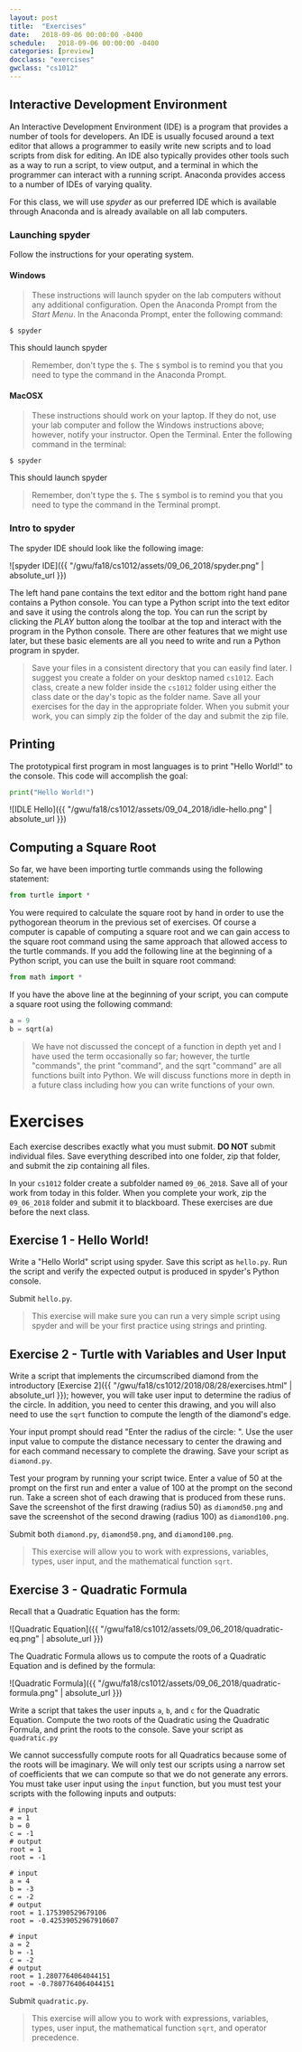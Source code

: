```yaml
---
layout: post
title:  "Exercises"
date:   2018-09-06 00:00:00 -0400
schedule:   2018-09-06 00:00:00 -0400
categories: [preview]
docclass: "exercises"
gwclass: "cs1012"
---
```

<head>
  <link href="/css/syntax.css" rel="stylesheet">
</head>

## Interactive Development Environment
An Interactive Development Environment (IDE) is a program that provides a number of tools for developers.  An IDE is usually focused around a text editor that allows a programmer to easily write new scripts and to load scripts from disk for editing.  An IDE also typically provides other tools such as a way to run a script, to view output, and a terminal in which the programmer can interact with a running script.  Anaconda provides access to a number of IDEs of varying quality.

For this class, we will use *spyder* as our preferred IDE which is available through Anaconda and is already available on all lab computers.

### Launching spyder
Follow the instructions for your operating system.
#### Windows
> These instructions will launch spyder on the lab computers without any additional configuration.
Open the Anaconda Prompt from the *Start Menu*.  In the Anaconda Prompt, enter the following command:
```
$ spyder
```
This should launch spyder

> Remember, don't type the ```$```.  The ```$``` symbol is to remind you that you need to type the command in the Anaconda Prompt.

#### MacOSX
> These instructions should work on your laptop.  If they do not, use your lab computer and follow the Windows instructions above; however, notify your instructor.
Open the Terminal.  Enter the following command in the terminal:
```
$ spyder
```
This should launch spyder

> Remember, don't type the ```$```.  The ```$``` symbol is to remind you that you need to type the command in the Terminal prompt.

### Intro to spyder
The spyder IDE should look like the following image:

![spyder IDE]({{ "/gwu/fa18/cs1012/assets/09_06_2018/spyder.png" | absolute_url }})

The left hand pane contains the text editor and the bottom right hand pane contains a Python console.  You can type a Python script into the text editor and save it using the controls along the top.  You can run the script by clicking the *PLAY* button along the toolbar at the top and interact with the program in the Python console.  There are other features that we might use later, but these basic elements are all you need to write and run a Python program in spyder.

> Save your files in a consistent directory that you can easily find later.  I suggest you create a folder on your desktop named ```cs1012```.  Each class, create a new folder inside the ```cs1012``` folder using either the class date or the day's topic as the folder name.  Save all your exercises for the day in the appropriate folder.  When you submit your work, you can simply zip the folder of the day and submit the zip file.

## Printing
The prototypical first program in most languages is to print "Hello World!" to the console.  This code will accomplish the goal:
```python
print("Hello World!")
```
![IDLE Hello]({{ "/gwu/fa18/cs1012/assets/09_04_2018/idle-hello.png" | absolute_url }})

## Computing a Square Root
So far, we have been importing turtle commands using the following statement:
```python
from turtle import *
```
You were required to calculate the square root by hand in order to use the pythogorean theorum in the previous set of exercises.  Of course a computer is capable of computing a square root and we can gain access to the square root command using the same approach that allowed access to the turtle commands.  If you add the following line at the beginning of a Python script, you can use the built in square root command:
```python
from math import *
```
If you have the above line at the beginning of your script, you can compute a square root using the following command:
```python
a = 9
b = sqrt(a)
```
> We have not discussed the concept of a function in depth yet and I have used the term occasionally so far; however, the turtle "commands", the print "command", and the sqrt "command" are all functions built into Python.  We will discuss functions more in depth in a future class including how you can write functions of your own.

# Exercises
Each exercise describes exactly what you must submit.  **DO NOT** submit individual files.  Save everything described into one folder, zip that folder, and submit the zip containing all files.

In your ```cs1012``` folder create a subfolder named ```09_06_2018```.  Save all of your work from today in this folder.  When you complete your work, zip the ```09_06_2018``` folder and submit it to blackboard.  These exercises are due before the next class.

## Exercise 1 - Hello World!
Write a "Hello World" script using spyder.  Save this script as ```hello.py```.  Run the script and verify the expected output is produced in spyder's Python console.

Submit ```hello.py```.

> This exercise will make sure you can run a very simple script using spyder and will be your first practice using strings and printing.

## Exercise 2 - Turtle with Variables and User Input
Write a script that implements the circumscribed diamond from the introductory [Exercise 2]({{ "/gwu/fa18/cs1012/2018/08/28/exercises.html" | absolute_url }}); however, you will take user input to determine the radius of the circle.  In addition, you need to center this drawing, and you will also need to use the ```sqrt``` function to compute the length of the diamond's edge.

Your input prompt should read "Enter the radius of the circle: ".  Use the user input value to compute the distance necessary to center the drawing and for each command necessary to complete the drawing.  Save your script as ```diamond.py```.

Test your program by running your script twice.  Enter a value of 50 at the prompt on the first run and enter a value of 100 at the prompt on the second run.  Take a screen shot of each drawing that is produced from these runs.  Save the screenshot of the first drawing (radius 50) as ```diamond50.png``` and save the screenshot of the second drawing (radius 100) as ```diamond100.png```.

Submit both ```diamond.py```, ```diamond50.png```, and ```diamond100.png```.

> This exercise will allow you to work with expressions, variables, types, user input, and the mathematical function ```sqrt```.

## Exercise 3 - Quadratic Formula
Recall that a Quadratic Equation has the form:

![Quadratic Equation]({{ "/gwu/fa18/cs1012/assets/09_06_2018/quadratic-eq.png" | absolute_url }})

The Quadratic Formula allows us to compute the roots of a Quadratic Equation and is defined by the formula:

![Quadratic Formula]({{ "/gwu/fa18/cs1012/assets/09_06_2018/quadratic-formula.png" | absolute_url }})

Write a script that takes the user inputs ```a```, ```b```, and ```c``` for the Quadratic Equation.  Compute the two roots of the Quadratic using the Quadratic Formula, and print the roots to the console.  Save your script as ```quadratic.py```

We cannot successfully compute roots for all Quadratics because some of the roots will be imaginary.  We will only test our scripts using a narrow set of coefficients that we can compute so that we do not generate any errors.  You must take user input using the ```input``` function, but you must test your scripts with the following inputs and outputs:

```
# input
a = 1
b = 0
c = -1
# output
root = 1
root = -1
```

```
# input
a = 4
b = -3
c = -2
# output
root = 1.175390529679106
root = -0.42539052967910607
```

```
# input
a = 2
b = -1
c = -2
# output
root = 1.2807764064044151
root = -0.7807764064044151
```

Submit ```quadratic.py```.

> This exercise will allow you to work with expressions, variables, types, user input, the mathematical function ```sqrt```, and operator precedence.
